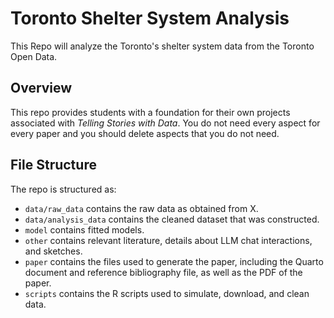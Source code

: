 # Toronto Shelter System Analysis

This Repo will analyze the Toronto's shelter system data from the Toronto Open Data.

## Overview

This repo provides students with a foundation for their own projects associated with *Telling Stories with Data*. You do not need every aspect for every paper and you should delete aspects that you do not need.

## File Structure

The repo is structured as:

- `data/raw_data` contains the raw data as obtained from X.
- `data/analysis_data` contains the cleaned dataset that was constructed.
- `model` contains fitted models.
- `other` contains relevant literature, details about LLM chat interactions, and sketches.
- `paper` contains the files used to generate the paper, including the Quarto document and reference bibliography file, as well as the PDF of the paper.
- `scripts` contains the R scripts used to simulate, download, and clean data.
